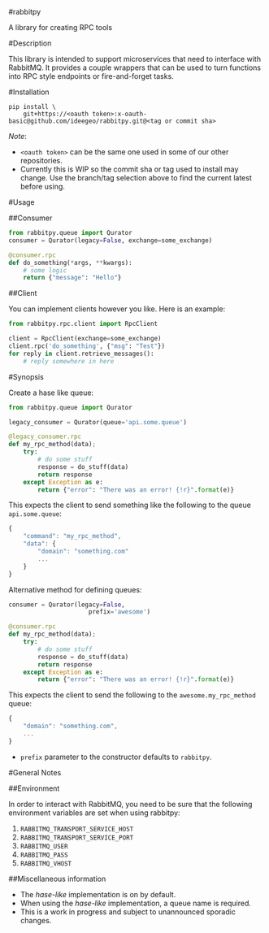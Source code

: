 #rabbitpy

A library for creating RPC tools


#Description

This library is intended to support microservices that need to interface with
RabbitMQ.  It provides a couple wrappers that can be used to turn functions
into RPC style endpoints or fire-and-forget tasks.

#Installation


```
pip install \
    git+https://<oauth token>:x-oauth-basic@github.com/ideegeo/rabbitpy.git@<tag or commit sha>
```

*Note*:
* `<oauth token>` can be the same one used in some of our other repositories.
* Currently this is WIP so the commit sha or tag used to install may change.
  Use the branch/tag selection above to find the current latest before using.

#Usage

##Consumer



```python
from rabbitpy.queue import Qurator
consumer = Qurator(legacy=False, exchange=some_exchange)

@consumer.rpc
def do_something(*args, **kwargs):
    # some logic
    return {"message": "Hello"}

```

##Client

You can implement clients however you like. Here is an example:
```python
from rabbitpy.rpc.client import RpcClient

client = RpcClient(exchange=some_exchange)
client.rpc('do_something', {"msg": "Test"})
for reply in client.retrieve_messages():
    # reply somewhere in here

```


#Synopsis


Create a hase like queue:
```python
from rabbitpy.queue import Qurator

legacy_consumer = Qurator(queue='api.some.queue')

@legacy_consumer.rpc
def my_rpc_method(data);
    try:
        # do some stuff
        response = do_stuff(data)
        return response
    except Exception as e:
        return {"error": "There was an error! {!r}".format(e)}

```

This expects the client to send something like the following to the queue `api.some.queue`:
```javascript
{
    "command": "my_rpc_method",
    "data": {
        "domain": "something.com"
        ...
    }
}
```


Alternative method for defining queues:

```python
consumer = Qurator(legacy=False,
                      prefix='awesome')

@consumer.rpc
def my_rpc_method(data);
    try:
        # do some stuff
        response = do_stuff(data)
        return response
    except Exception as e:
        return {"error": "There was an error! {!r}".format(e)}
```

This expects the client to send the following to the `awesome.my_rpc_method` queue:
```javascript
{
    "domain": "something.com",
    ...
}
```

* `prefix` parameter to the constructor defaults to `rabbitpy`.

#General Notes

##Environment

In order to interact with RabbitMQ, you need to be sure that the following
environment variables are set when using rabbitpy:

1. `RABBITMQ_TRANSPORT_SERVICE_HOST`
1. `RABBITMQ_TRANSPORT_SERVICE_PORT`
1. `RABBITMQ_USER`
1. `RABBITMQ_PASS`
1. `RABBITMQ_VHOST`



##Miscellaneous information
* The *hase-like* implementation is on by default.
* When using the *hase-like* implementation, a queue name is required.
* This is a work in progress and subject to unannounced sporadic changes.
